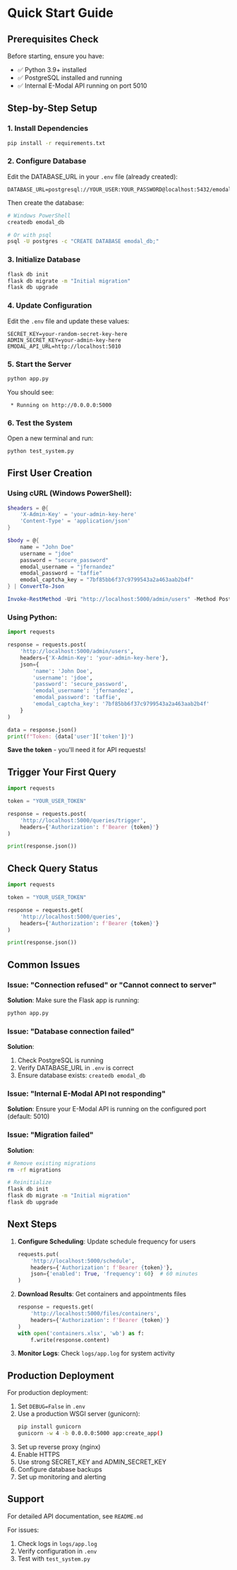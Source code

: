 # Quick Start Guide

## Prerequisites Check

Before starting, ensure you have:
- ✅ Python 3.9+ installed
- ✅ PostgreSQL installed and running
- ✅ Internal E-Modal API running on port 5010

## Step-by-Step Setup

### 1. Install Dependencies

```bash
pip install -r requirements.txt
```

### 2. Configure Database

Edit the DATABASE_URL in your `.env` file (already created):

```env
DATABASE_URL=postgresql://YOUR_USER:YOUR_PASSWORD@localhost:5432/emodal_db
```

Then create the database:

```bash
# Windows PowerShell
createdb emodal_db

# Or with psql
psql -U postgres -c "CREATE DATABASE emodal_db;"
```

### 3. Initialize Database

```bash
flask db init
flask db migrate -m "Initial migration"
flask db upgrade
```

### 4. Update Configuration

Edit the `.env` file and update these values:

```env
SECRET_KEY=your-random-secret-key-here
ADMIN_SECRET_KEY=your-admin-key-here
EMODAL_API_URL=http://localhost:5010
```

### 5. Start the Server

```bash
python app.py
```

You should see:
```
 * Running on http://0.0.0.0:5000
```

### 6. Test the System

Open a new terminal and run:

```bash
python test_system.py
```

## First User Creation

### Using cURL (Windows PowerShell):

```powershell
$headers = @{
    'X-Admin-Key' = 'your-admin-key-here'
    'Content-Type' = 'application/json'
}

$body = @{
    name = "John Doe"
    username = "jdoe"
    password = "secure_password"
    emodal_username = "jfernandez"
    emodal_password = "taffie"
    emodal_captcha_key = "7bf85bb6f37c9799543a2a463aab2b4f"
} | ConvertTo-Json

Invoke-RestMethod -Uri "http://localhost:5000/admin/users" -Method Post -Headers $headers -Body $body
```

### Using Python:

```python
import requests

response = requests.post(
    'http://localhost:5000/admin/users',
    headers={'X-Admin-Key': 'your-admin-key-here'},
    json={
        'name': 'John Doe',
        'username': 'jdoe',
        'password': 'secure_password',
        'emodal_username': 'jfernandez',
        'emodal_password': 'taffie',
        'emodal_captcha_key': '7bf85bb6f37c9799543a2a463aab2b4f'
    }
)

data = response.json()
print(f"Token: {data['user']['token']}")
```

**Save the token** - you'll need it for API requests!

## Trigger Your First Query

```python
import requests

token = "YOUR_USER_TOKEN"

response = requests.post(
    'http://localhost:5000/queries/trigger',
    headers={'Authorization': f'Bearer {token}'}
)

print(response.json())
```

## Check Query Status

```python
import requests

token = "YOUR_USER_TOKEN"

response = requests.get(
    'http://localhost:5000/queries',
    headers={'Authorization': f'Bearer {token}'}
)

print(response.json())
```

## Common Issues

### Issue: "Connection refused" or "Cannot connect to server"

**Solution**: Make sure the Flask app is running:
```bash
python app.py
```

### Issue: "Database connection failed"

**Solution**: 
1. Check PostgreSQL is running
2. Verify DATABASE_URL in `.env` is correct
3. Ensure database exists: `createdb emodal_db`

### Issue: "Internal E-Modal API not responding"

**Solution**: Ensure your E-Modal API is running on the configured port (default: 5010)

### Issue: "Migration failed"

**Solution**: 
```bash
# Remove existing migrations
rm -rf migrations

# Reinitialize
flask db init
flask db migrate -m "Initial migration"
flask db upgrade
```

## Next Steps

1. **Configure Scheduling**: Update schedule frequency for users
   ```python
   requests.put(
       'http://localhost:5000/schedule',
       headers={'Authorization': f'Bearer {token}'},
       json={'enabled': True, 'frequency': 60}  # 60 minutes
   )
   ```

2. **Download Results**: Get containers and appointments files
   ```python
   response = requests.get(
       'http://localhost:5000/files/containers',
       headers={'Authorization': f'Bearer {token}'}
   )
   with open('containers.xlsx', 'wb') as f:
       f.write(response.content)
   ```

3. **Monitor Logs**: Check `logs/app.log` for system activity

## Production Deployment

For production deployment:

1. Set `DEBUG=False` in `.env`
2. Use a production WSGI server (gunicorn):
   ```bash
   pip install gunicorn
   gunicorn -w 4 -b 0.0.0.0:5000 app:create_app()
   ```
3. Set up reverse proxy (nginx)
4. Enable HTTPS
5. Use strong SECRET_KEY and ADMIN_SECRET_KEY
6. Configure database backups
7. Set up monitoring and alerting

## Support

For detailed API documentation, see `README.md`

For issues:
1. Check logs in `logs/app.log`
2. Verify configuration in `.env`
3. Test with `test_system.py`


